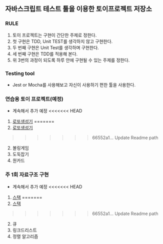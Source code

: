 ## 자바스크립트 테스트 툴을 이용한 토이프로젝트 저장소

### RULE
1. 토이 프로젝트는 구현이 간단한 주제로 정한다.
2. 첫 구현은 TDD, Unit TEST를 생각하지 않고 구현한다.
3. 두 번째 구현은 Unit Test를 생각하며 구현한다.
4. 세 번째 구현은 TDD를 적용해 본다.
5. 위 3번의 과정이 되도록 하루 안에 구현될 수 있는 주제를 정한다. 

### Testing tool
- Jest or Mocha를 사용해보고 자신이 사용하기 편한 툴을 사용한다.

### 연습용 토이 프로젝트(예정)
- 계속해서 추가 예정
<<<<<<< HEAD
1. [로또생성기]("./lotto/readme.md")
=======
1. [로또생성기](./lotto)
>>>>>>> 66552a1... Update Readme path
2. 볼링게임
3. 도둑잡기
4. 원카드

### 주 1회 자료구조 구현
- 계속해서 추가 예정
<<<<<<< HEAD
1. [스택]("./stack/readme.md")
=======
1. [스택](./stack)
>>>>>>> 66552a1... Update Readme path
2. 큐
3. 링크드리스트 
4. 정렬 알고리즘
